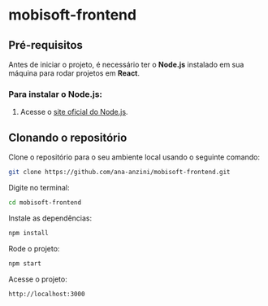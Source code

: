 # mobisoft-frontend

## Pré-requisitos

Antes de iniciar o projeto, é necessário ter o **Node.js** instalado em sua máquina para rodar projetos em **React**.

### Para instalar o Node.js:
1. Acesse o [site oficial do Node.js](https://nodejs.org/).

## Clonando o repositório

Clone o repositório para o seu ambiente local usando o seguinte comando:

```bash
git clone https://github.com/ana-anzini/mobisoft-frontend.git
```

Digite no terminal:
```bash
cd mobisoft-frontend
```

Instale as dependências:
```bash
npm install
```

Rode o projeto:
```bash
npm start
```

Acesse o projeto:
```bash
http://localhost:3000
```
